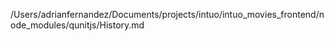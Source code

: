/Users/adrianfernandez/Documents/projects/intuo/intuo_movies_frontend/node_modules/qunitjs/History.md